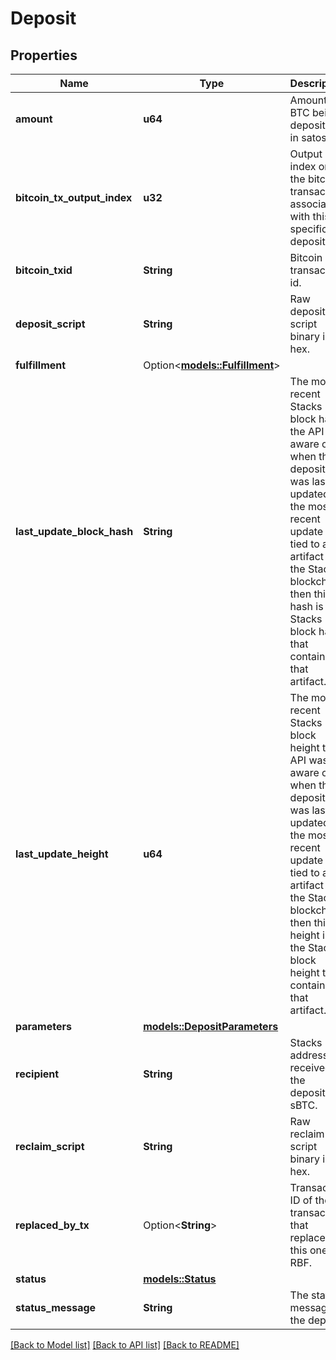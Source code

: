 # Deposit

## Properties

Name | Type | Description | Notes
------------ | ------------- | ------------- | -------------
**amount** | **u64** | Amount of BTC being deposited in satoshis. | 
**bitcoin_tx_output_index** | **u32** | Output index on the bitcoin transaction associated with this specific deposit. | 
**bitcoin_txid** | **String** | Bitcoin transaction id. | 
**deposit_script** | **String** | Raw deposit script binary in hex. | 
**fulfillment** | Option<[**models::Fulfillment**](Fulfillment.md)> |  | [optional]
**last_update_block_hash** | **String** | The most recent Stacks block hash the API was aware of when the deposit was last updated. If the most recent update is tied to an artifact on the Stacks blockchain then this hash is the Stacks block hash that contains that artifact. | 
**last_update_height** | **u64** | The most recent Stacks block height the API was aware of when the deposit was last updated. If the most recent update is tied to an artifact on the Stacks blockchain then this height is the Stacks block height that contains that artifact. | 
**parameters** | [**models::DepositParameters**](DepositParameters.md) |  | 
**recipient** | **String** | Stacks address to received the deposited sBTC. | 
**reclaim_script** | **String** | Raw reclaim script binary in hex. | 
**replaced_by_tx** | Option<**String**> | Transaction ID of the transaction that replaced this one via RBF. | [optional]
**status** | [**models::Status**](Status.md) |  | 
**status_message** | **String** | The status message of the deposit. | 

[[Back to Model list]](../README.md#documentation-for-models) [[Back to API list]](../README.md#documentation-for-api-endpoints) [[Back to README]](../README.md)


